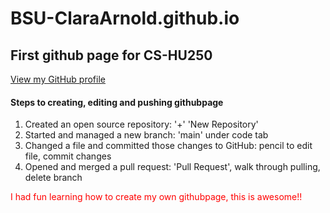 # **BSU-ClaraArnold.github.io**
## First github page for CS-HU250
[View my GitHub profile](https://github.com/claraarnold)

#### Steps to creating, editing and pushing githubpage
1. Created an open source repository: '+' 'New Repository'
2. Started and managed a new branch: 'main' under code tab
3. Changed a file and committed those changes to GitHub: pencil to edit file, commit changes
4. Opened and merged a pull request: 'Pull Request', walk through pulling, delete branch

<span style="color: red"> I had fun learning how to create my own githubpage, this is awesome!! </span>
